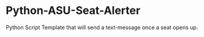 # Python-ASU-Seat-Alerter
Python Script Template that will send a text-message once a seat opens up.
